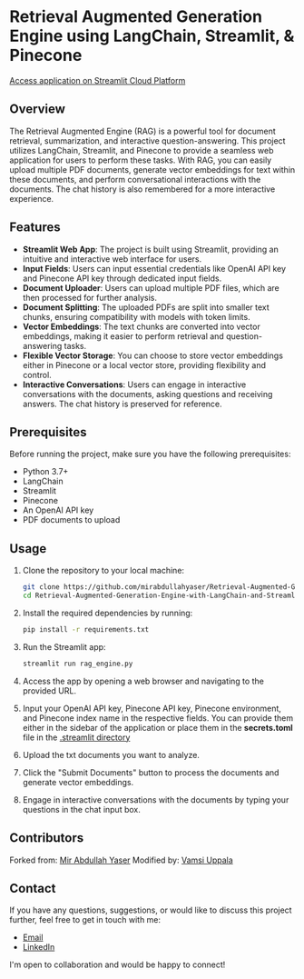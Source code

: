 # Retrieval Augmented Generation Engine using LangChain, Streamlit, & Pinecone

[Access application on Streamlit Cloud Platform](https://retrieval-augmented-generation.streamlit.app/)

## Overview

The Retrieval Augmented Engine (RAG) is a powerful tool for document retrieval, summarization, and interactive question-answering. This project utilizes LangChain, Streamlit, and Pinecone to provide a seamless web application for users to perform these tasks. With RAG, you can easily upload multiple PDF documents, generate vector embeddings for text within these documents, and perform conversational interactions with the documents. The chat history is also remembered for a more interactive experience.


## Features

- **Streamlit Web App**: The project is built using Streamlit, providing an intuitive and interactive web interface for users.
- **Input Fields**: Users can input essential credentials like OpenAI API key and Pinecone API key through dedicated input fields.
- **Document Uploader**: Users can upload multiple PDF files, which are then processed for further analysis.
- **Document Splitting**: The uploaded PDFs are split into smaller text chunks, ensuring compatibility with models with token limits.
- **Vector Embeddings**: The text chunks are converted into vector embeddings, making it easier to perform retrieval and question-answering tasks.
- **Flexible Vector Storage**: You can choose to store vector embeddings either in Pinecone or a local vector store, providing flexibility and control.
- **Interactive Conversations**: Users can engage in interactive conversations with the documents, asking questions and receiving answers. The chat history is preserved for reference.


## Prerequisites

Before running the project, make sure you have the following prerequisites:

- Python 3.7+
- LangChain
- Streamlit
- Pinecone
- An OpenAI API key
- PDF documents to upload

## Usage

1. Clone the repository to your local machine:

   ```bash
   git clone https://github.com/mirabdullahyaser/Retrieval-Augmented-Generation-Engine-with-LangChain-and-Streamlit.git
   cd Retrieval-Augmented-Generation-Engine-with-LangChain-and-Streamlit
   ```

2. Install the required dependencies by running:
   ```bash
   pip install -r requirements.txt
   ```

3. Run the Streamlit app:
   ```bash
   streamlit run rag_engine.py
   ```

4. Access the app by opening a web browser and navigating to the provided URL.

5. Input your OpenAI API key, Pinecone API key, Pinecone environment, and Pinecone index name in the respective fields. You can provide them either in the sidebar of the application or place them in the **secrets.toml** file in the [.streamlit directory](src/.streamlit)

6. Upload the txt documents you want to analyze.

7. Click the "Submit Documents" button to process the documents and generate vector embeddings.

8. Engage in interactive conversations with the documents by typing your questions in the chat input box.

## Contributors

Forked from: [Mir Abdullah Yaser](https://github.com/mirabdullahyaser)
Modified by: [Vamsi Uppala](https://github.com/vamsiuppala)

## Contact

If you have any questions, suggestions, or would like to discuss this project further, feel free to get in touch with me:

- [Email](mailto:uvvamsikrishna@gmail.com@gmail.com)
- [LinkedIn](https://www.linkedin.com/in/vamsiuppala/)

I'm open to collaboration and would be happy to connect!
